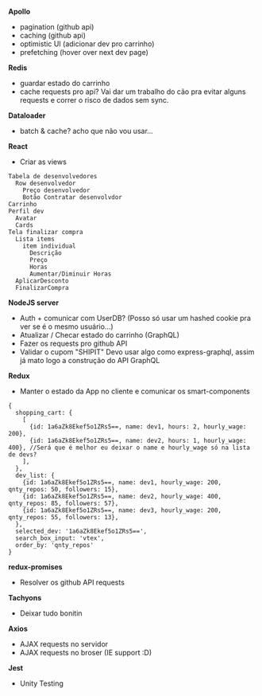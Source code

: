 **Apollo**
* pagination (github api)
* caching (github api)
* optimistic UI (adicionar dev pro carrinho)
* prefetching (hover over next dev page)

**Redis**
* guardar estado do carrinho
* cache requests pro api? Vai dar um trabalho do cão pra evitar alguns requests e correr o risco de dados sem sync.

**Dataloader**
* batch & cache? acho que não vou usar...

**React**
* Criar as views
```
Tabela de desenvolvedores
  Row desenvolvedor
    Preço desenvolvedor
    Botão Contratar desenvolvdor
Carrinho
Perfil dev
  Avatar
  Cards
Tela finalizar compra
  Lista items
    item individual
      Descrição
      Preço
      Horas
      Aumentar/Diminuir Horas
  AplicarDesconto
  FinalizarCompra
```

**NodeJS server**
* Auth + comunicar com UserDB? (Posso só usar um hashed cookie pra ver se é o mesmo usuário...)
* Atualizar / Checar estado do carrinho (GraphQL)
* Fazer os requests pro github API
* Validar o cupom "SHIPIT"
Devo usar algo como express-graphql, assim já mato logo a construção do API GraphQL

**Redux**
* Manter o estado da App no cliente e comunicar os smart-components
```
{
  shopping_cart: {
    [
      {id: 1a6aZk8Ekef5o1ZRs5==, name: dev1, hours: 2, hourly_wage: 200},
      {id: 1a6aZk8Ekef5o1ZRs5==, name: dev2, hours: 1, hourly_wage: 400}, //Será que é melhor eu deixar o name e hourly_wage só na lista de devs?
    ],
  },
  dev_list: {
    {id: 1a6aZk8Ekef5o1ZRs5==, name: dev1, hourly_wage: 200, qnty_repos: 50, followers: 15},
    {id: 1a6aZk8Ekef5o1ZRs5==, name: dev2, hourly_wage: 400, qnty_repos: 85, followers: 57},
    {id: 1a6aZk8Ekef5o1ZRs5==, name: dev3, hourly_wage: 200, qnty_repos: 55, followers: 13},
  },
  selected_dev: '1a6aZk8Ekef5o1ZRs5==',
  search_box_input: 'vtex',
  order_by: 'qnty_repos'
}  
```

**redux-promises**
* Resolver os github API requests

**Tachyons**
* Deixar tudo bonitin

**Axios**
* AJAX requests no servidor
* AJAX requests no broser (IE support :D)

**Jest**
* Unity Testing
